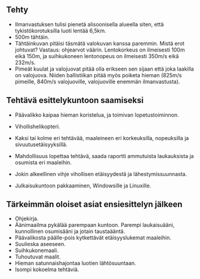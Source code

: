 ## Tehty

 - Ilmanvastuksen tulisi pienetä alisoonisella alueella siten, että tykistökorotuksilla luoti lentää 6,5km.
 - 500m tähtäin.
 - Tähtäinkuvan pitäisi täsmätä valokuvan kanssa paremmin. Mistä erot johtuvat? Vastaus: ohjearvot väärin. Lentokorkeus on ilmeisesti 100m eikä 150m, ja suihkukoneen lentonopeus on ilmeisesti 350m/s eikä 232m/s.
 - Pimeät kuulat ja valojuovat pitää olla erikseen sen sijaan että joka laakilla on valojuova. Niiden ballistiikan pitää myös poiketa hieman (825m/s pimeille, 840m/s valojuoville, valojuoville enemmän ilmanvastusta).

## Tehtävä esittelykuntoon saamiseksi


 - Päävalikko kaipaa hieman koristelua, ja toimivan lopetustoiminnon.

 - Vihollishelikopteri.
 - Kaksi tai kolme eri tehtävää, maaleineen eri korkeuksilla, nopeuksilla ja sivuutusetäisyyksillä.
 - Mahdollisuus lopettaa tehtävä, saada raportti ammutuista laukauksista ja osumista eri maaleihin.
 - Jokin alkeellinen vihje vihollisen etäisyydestä ja lähestymissuunnasta.
 - Julkaisukuntoon pakkaaminen, Windowsille ja Linuxille.
 
## Tärkeimmän oloiset asiat ensiesittelyn jälkeen

- Ohjekirja.
- Äänimaailma pykälää parempaan kuntoon. Parempi laukaisuääni, kunnollinen osumisääni ja jotain taustaääntä.
- Päävalikosta päälle-pois kytkettävät etäisyyslukemat maaleihin.
- Suulieska aseeseen.
- Suihkukonemaali.
- Tuhoutuvat maalit.
- Hieman satunnaishajontaa luotien lähtösuuntaan.
- Isompi kokoelma tehtäviä.